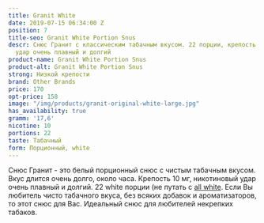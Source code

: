 ```yaml
---
title: Granit White
date: 2019-07-15 06:34:00 Z
position: 7
title-seo: Granit White Portion Snus
descr: Снюс Гранит с классическим табачным вкусом. 22 порции, крепость 10 мг. Никотиновый
  удар очень плавный и долгий
product-name: Granit White Portion Snus
product-alt: Granit White Portion Snus
strong: Низкой крепости
brand: Other Brands
price: 170
opt-price: 158
image: "/img/products/granit-original-white-large.jpg"
has_availability: true
gramm: '17,6'
nicotine: 10
portions: 22
taste: Табачный
form: Порционный, white
---
```


Снюс Гранит - это белый порционный снюс с чистым табачным вкусом.
Вкус длится очень долго, около часа.
Крепость 10 мг, никотиновый удар очень плавный и долгий. 22 white порции (не путать с [all white](/all-white-snus).
Если Вы любитель чисто табачного вкуса, без всяких добавок и ароматизаторов, то этот снюс для Вас.
Идеальный снюс для любителей некрепких табаков.